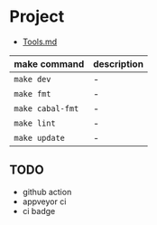 # Project

- [Tools.md](./Tools.md)

make command | description
-------------|----------
`make dev` | -
`make fmt` | -
`make cabal-fmt` | -
`make lint` | -
`make update` | -

## TODO

- github action
- appveyor ci
- ci badge